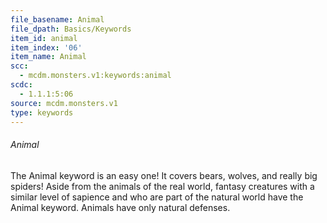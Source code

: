 ```yaml
---
file_basename: Animal
file_dpath: Basics/Keywords
item_id: animal
item_index: '06'
item_name: Animal
scc:
  - mcdm.monsters.v1:keywords:animal
scdc:
  - 1.1.1:5:06
source: mcdm.monsters.v1
type: keywords
---
```


###### Animal

The Animal keyword is an easy one! It covers bears, wolves, and really big spiders! Aside from the animals of the real world, fantasy creatures with a similar level of sapience and who are part of the natural world have the Animal keyword. Animals have only natural defenses.
